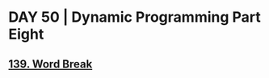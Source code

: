 # DAY 50 | Dynamic Programming Part Eight

## [139. Word Break](https://leetcode.com/problems/word-break/)
